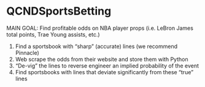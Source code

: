 # QCNDSportsBetting
MAIN GOAL: Find profitable odds on NBA player props (i.e. LeBron James total
points, Trae Young assists, etc.)
1) Find a sportsbook with “sharp” (accurate) lines (we recommend Pinnacle)
2) Web scrape the odds from their website and store them with Python
3) “De-vig” the lines to reverse engineer an implied probability of the event
4) Find sportsbooks with lines that deviate significantly from these “true” lines
